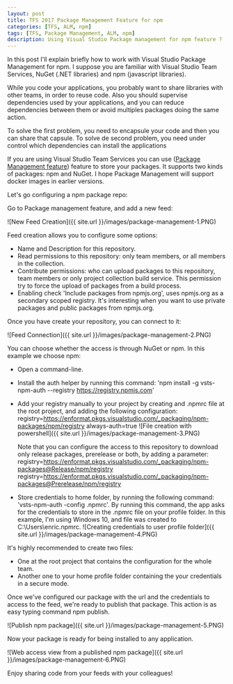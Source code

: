 ```yaml
---
layout: post
title: TFS 2017 Package Management Feature for npm
categories: [TFS, ALM, npm]
tags: [TFS, Package Management, ALM, npm]
description: Using Visual Studio Package management for npm feature ?
---
```


In this post I'll explain briefly how to work with Visual Studio Package Management for npm. I suppose you are familiar with Visual Studio Team Services, NuGet (.NET libraries) and npm (javascript libraries).

While you code your applications, you probably want to share libraries with other teams, in order to reuse code. Also you should supervise dependencies used by your applications, and you can reduce dependencies between them or avoid multiples packages doing the same action.

To solve the first problem, you need to encapsule your code and then you can share that capsule. To solve de second problem, you need under control which dependencies can install the applications

If you are using Visual Studio Team Services you can use ([Package Management feature](https://www.visualstudio.com/en-us/docs/package/overview)) feature to store your packages. It supports two kinds of packages: npm and NuGet. I hope Package Management will support docker images in earlier versions.

Let's go configuring a npm package repo:

Go to Package management feature, and add a new feed:

![New Feed Creation]({{ site.url }}/images/package-management-1.PNG)

Feed creation allows you to configure some options:

- Name and Description for this repository.
- Read permissions to this repository: only team members, or all members in the collection.
- Contribute permissions: who can upload packages to this repository, team members or only project collection build service. This permission try to force the upload of packages from a build process.
- Enabling check 'Include packages from npmjs.org',  uses npmjs.org as a secondary scoped registry. It's interesting when you want to use private packages and public packages from npmjs.org.

Once you have create your repository, you can connect to it:

![Feed Connection]({{ site.url }}/images/package-management-2.PNG)

You can choose whether the access is through NuGet or npm. In this example we choose npm:

- Open a command-line.
- Install the auth helper by running this command: 'npm install -g vsts-npm-auth --registry https://registry.npmjs.com'
- Add your registry manually to your project by creating and .npmrc file at the root project, and adding the following configuration:
			registry=https://enformat.pkgs.visualstudio.com/_packaging/npm-packages/npm/registry
			always-auth=true
![File creation with powershell]({{ site.url }}/images/package-management-3.PNG)

  Note that you can configure the access to this repository to download only release packages, prerelease or both, by adding a parameter:
			registry=https://enformat.pkgs.visualstudio.com/_packaging/npm-packages@Release/npm/registry
			registry=https://enformat.pkgs.visualstudio.com/_packaging/npm-packages@Prerelease/npm/registry

- Store credentials to home folder, by running the following command: 'vsts-npm-auth -config .npmrc'. By running this command, the app asks for the credentials to store in the .npmrc file on your profile folder. In this example, I'm using Windows 10, and file was created to C:\Users\enric\.npmrc.
![Creating credentials to user profile folder]({{ site.url }}/images/package-management-4.PNG)

It's highly recommended to create two files:

- One at the root project that contains the configuration for the whole team.
- Another one to your home profile folder containing the your credentials in a secure mode.

Once we've configured our package with the url and the credentials to access to the feed, we're ready to publish that package. This action is as easy typing command npm publish.

![Publish npm package]({{ site.url }}/images/package-management-5.PNG)

Now your package is ready for being installed to any application.

![Web access view from a published npm package]({{ site.url }}/images/package-management-6.PNG)


Enjoy sharing code from your feeds with your colleagues!
